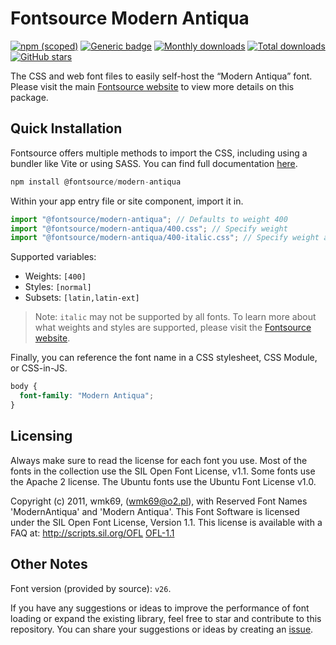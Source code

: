 # Fontsource Modern Antiqua

[![npm (scoped)](https://img.shields.io/npm/v/@fontsource/modern-antiqua?color=brightgreen)](https://www.npmjs.com/package/@fontsource/modern-antiqua) [![Generic badge](https://img.shields.io/badge/fontsource-passing-brightgreen)](https://github.com/fontsource/fontsource) [![Monthly downloads](https://badgen.net/npm/dm/@fontsource/modern-antiqua)](https://github.com/fontsource/fontsource) [![Total downloads](https://badgen.net/npm/dt/@fontsource/modern-antiqua)](https://github.com/fontsource/fontsource) [![GitHub stars](https://img.shields.io/github/stars/fontsource/fontsource.svg?style=social&label=Star)](https://github.com/fontsource/fontsource/stargazers)

The CSS and web font files to easily self-host the “Modern Antiqua” font. Please visit the main [Fontsource website](https://fontsource.org/fonts/modern-antiqua) to view more details on this package.

## Quick Installation

Fontsource offers multiple methods to import the CSS, including using a bundler like Vite or using SASS. You can find full documentation [here](https://fontsource.org/docs/getting-started/introduction).

```javascript
npm install @fontsource/modern-antiqua
```

Within your app entry file or site component, import it in.

```javascript
import "@fontsource/modern-antiqua"; // Defaults to weight 400
import "@fontsource/modern-antiqua/400.css"; // Specify weight
import "@fontsource/modern-antiqua/400-italic.css"; // Specify weight and style
```

Supported variables:
- Weights: `[400]`
- Styles: `[normal]`
- Subsets: `[latin,latin-ext]`

> Note: `italic` may not be supported by all fonts. To learn more about what weights and styles are supported, please visit the [Fontsource website](https://fontsource.org/fonts/modern-antiqua).

Finally, you can reference the font name in a CSS stylesheet, CSS Module, or CSS-in-JS.

```css
body {
  font-family: "Modern Antiqua";
}
```

## Licensing
Always make sure to read the license for each font you use. Most of the fonts in the collection use the SIL Open Font License, v1.1. Some fonts use the Apache 2 license. The Ubuntu fonts use the Ubuntu Font License v1.0.

Copyright (c) 2011, wmk69, (wmk69@o2.pl), with Reserved Font Names 'ModernAntiqua' and 'Modern Antiqua'. This Font Software is licensed under the SIL Open Font License, Version 1.1. This license is available with a FAQ at: http://scripts.sil.org/OFL
[OFL-1.1](https://openfontlicense.org)

## Other Notes
Font version (provided by source): `v26`.

If you have any suggestions or ideas to improve the performance of font loading or expand the existing library, feel free to star and contribute to this repository. You can share your suggestions or ideas by creating an [issue](https://github.com/fontsource/fontsource/issues).